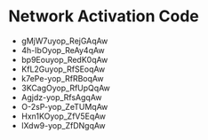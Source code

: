 # Network Activation Code
* gMjW7uyop_RejGAqAw
* 4h-IbOyop_ReAy4qAw
* bp9Eouyop_RedK0qAw
* KfL2Guyop_RfSEoqAw
* k7ePe-yop_RfRBoqAw
* 3KCagOyop_RfUpQqAw
* Agjdz-yop_RfsAgqAw
* O-2sP-yop_ZeTUMqAw
* Hxn1KOyop_ZfV5EqAw
* lXdw9-yop_ZfDNgqAw